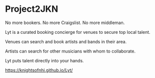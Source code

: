 # Project2JKN

No more bookers. No more Craigslist. No more middleman. 

Lyt is a curated booking concierge for venues to secure top local talent.

Venues can search and book artists and bands in their area.

Artists can search for other musicians with whom to collaborate.

Lyt puts talent directly into your hands.

https://knightsofnhi.github.io/Lyt/
